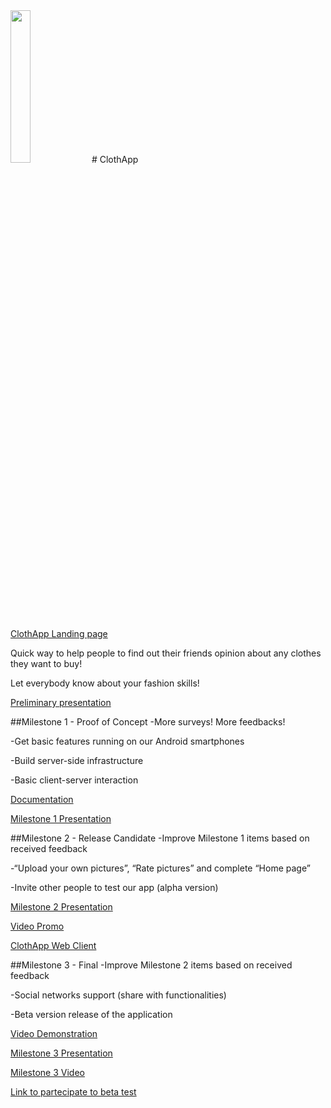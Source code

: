 <img href="http://www.clothapp.it" src="https://github.com/ClothAppProject/ClothAppAndroid/blob/master/app/src/main/res/mipmap-hdpi/logo.png" height="25%" width="25%">
# ClothApp

<a href="http://www.clothapp.it">ClothApp Landing page</a>

Quick way to help people to find out their friends opinion about any clothes they want to buy!

Let everybody know about your fashion skills!

<a href="https://docs.google.com/presentation/d/1QBCxm5lctJuiceI9O5ATjL4jBBoCHMhk5YnG22vaoBg/edit?usp=sharing">Preliminary presentation</a>

##Milestone 1 - Proof of Concept
-More surveys! More feedbacks!

-Get basic features running on our Android smartphones

-Build server-side infrastructure

-Basic client-server interaction

<a href="https://docs.google.com/document/d/1xguBJDqAv-cE_bg4CyerdYcvj0UBzced0T2Gtj93XfY/edit?usp=sharing">Documentation</a>

<a href="https://docs.google.com/presentation/d/1E-Qs7uOaI9LWKQU4rwZBQnf1kYY-OAy7An0fMl75DX4/edit?usp=sharing">Milestone 1 Presentation</a>



##Milestone 2 - Release Candidate
-Improve Milestone 1 items based on received feedback

-“Upload your own pictures”, “Rate pictures” and complete “Home page”

-Invite other people to test our app (alpha version)

<a href="https://docs.google.com/presentation/d/1IVHUUHgL3tFHkTFAf8R6Q-FazIAPwUzy8d3uyJKMEDI/edit?usp=sharing">Milestone 2 Presentation</a>

<a href="https://www.youtube.com/watch?v=xy_4AmtxX3I">Video Promo</a>

<a href="https://www.clothapp.it/webapp">ClothApp Web Client</a>


##Milestone 3 - Final
-Improve Milestone 2 items based on received feedback

-Social networks support (share with functionalities)

-Beta version release of the application

<a href="https://www.facebook.com/ClothAppProject/videos/950198985087567/">Video Demonstration</a>

<a href="https://docs.google.com/presentation/d/1EmsCzn_WhuxvvLtPFCi-MAbZ19BrXo6iXx5fTZoc3zs/edit?usp=sharing">Milestone 3 Presentation</a>

<a href="https://drive.google.com/open?id=0B9L9fgnPwZntd1ZZWkFwUkFxWm8">Milestone 3 Video</a>

<a href="https://play.google.com/apps/testing/com.clothapp">Link to partecipate to beta test</a>

